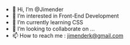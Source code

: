 - 👋 Hi, I’m @Jimender
- 👀 I’m interested in Front-End Development
- 🌱 I’m currently learning CSS
- 💞️ I’m looking to collaborate on ...
- 📫 How to reach me : jimenderk@gmail.com

<!---
Jimender/Jimender is a ✨ special ✨ repository because its `README.md` (this file) appears on your GitHub profile.
You can click the Preview link to take a look at your changes.
--->
